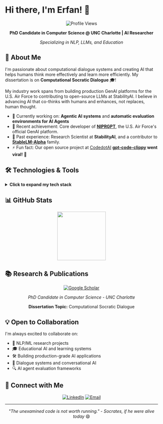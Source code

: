 # Hi there, I'm Erfan! 👋

<div align="center">
  
  ![Profile Views](https://komarev.com/ghpvc/?username=taisazero&color=blueviolet&style=flat-square)
  
  **PhD Candidate in Computer Science @ UNC Charlotte | AI Researcher**
  
  *Specializing in NLP, LLMs, and Education*
  
</div>

## 🚀 About Me

I'm passionate about computational dialogue systems and creating AI that helps humans think more effectively and learn more efficiently. My dissertation is on **Computational Socratic Dialogue** 🎓!

My industry work spans from building production GenAI platforms for the U.S. Air Force to contributing to open-source LLMs at StabilityAI. I believe in advancing AI that co-thinks with humans and enhances, not replaces, human thought.

- 🔭 Currently working on: **Agentic AI systems** and **automatic evaluation environments for AI Agents**
- 🎯 Recent achievement: Core developer of **[NIPRGPT](https://niprgpt.mil/)**, the U.S. Air Force's official GenAI platform.
- 🧪 Past experience: Research Scientist at **StabilityAI**, and a contributor to **[StableLM-Alpha](https://stability.ai/news/stability-ai-launches-the-first-of-its-stablelm-suite-of-language-models)** family.
- ⚡ Fun fact: Our open source project at [CodedotAI](https://github.com/CodedotAl) **[gpt-code-clippy](https://github.com/CodedotAl/gpt-code-clippy) went viral!** 🚀

## 🛠️ Technologies & Tools

<details>
<summary><b>Click to expand my tech stack</b></summary>

### Languages
![Python](https://img.shields.io/badge/-Python-3776AB?style=flat-square&logo=python&logoColor=white)
![JavaScript](https://img.shields.io/badge/-JavaScript-F7DF1E?style=flat-square&logo=javascript&logoColor=black)
![LaTeX](https://img.shields.io/badge/-LaTeX-008080?style=flat-square&logo=latex&logoColor=white)

### AI/ML Infrastructure
![PyTorch](https://img.shields.io/badge/-PyTorch-EE4C2C?style=flat-square&logo=pytorch&logoColor=white)
![HuggingFace](https://img.shields.io/badge/-🤗_HuggingFace-FFD21E?style=flat-square&logoColor=black)
![TensorFlow](https://img.shields.io/badge/-TensorFlow-FF6F00?style=flat-square&logo=tensorflow&logoColor=white)
![vLLM](https://img.shields.io/badge/-vLLM-5C3EE8?style=flat-square&logoColor=white)
![Ray](https://img.shields.io/badge/-Ray-028CF0?style=flat-square&logo=ray&logoColor=white)
![PySpark](https://img.shields.io/badge/-PySpark-E25A1C?style=flat-square&logo=apache-spark&logoColor=white)
![Apache Beam](https://img.shields.io/badge/-Apache_Beam-D94F3D?style=flat-square&logoColor=white)
![spaCy](https://img.shields.io/badge/-spaCy-09A3D5?style=flat-square&logo=spacy&logoColor=white)

### LLM Technologies
![LangChain](https://img.shields.io/badge/-LangChain-121212?style=flat-square&logo=chainlink&logoColor=white)
![Chainlit](https://img.shields.io/badge/-Chainlit-1C1C1C?style=flat-square&logoColor=white)
![RAG](https://img.shields.io/badge/-RAG_Systems-FF6B6B?style=flat-square&logoColor=white)
![Multi-Agent](https://img.shields.io/badge/-Multi--Agent_Systems-00D9FF?style=flat-square&logoColor=white)
![Function Calling](https://img.shields.io/badge/-Function_Calling-9B59B6?style=flat-square&logoColor=white)

### Production Systems & Cloud
![Docker](https://img.shields.io/badge/-Docker-2496ED?style=flat-square&logo=docker&logoColor=white)
![Kubernetes](https://img.shields.io/badge/-Kubernetes-326CE5?style=flat-square&logo=kubernetes&logoColor=white)
![AWS](https://img.shields.io/badge/-AWS-232F3E?style=flat-square&logo=amazon-aws&logoColor=white)
![Google Cloud](https://img.shields.io/badge/-GCP-4285F4?style=flat-square&logo=google-cloud&logoColor=white)
![Azure](https://img.shields.io/badge/-Azure-0078D4?style=flat-square&logo=microsoft-azure&logoColor=white)
![REST API](https://img.shields.io/badge/-REST_API-009688?style=flat-square&logo=fastapi&logoColor=white)

### Machine Learning & Data Science
![scikit-learn](https://img.shields.io/badge/-scikit--learn-F7931E?style=flat-square&logo=scikit-learn&logoColor=white)
![pandas](https://img.shields.io/badge/-pandas-150458?style=flat-square&logo=pandas&logoColor=white)
![fast.ai](https://img.shields.io/badge/-fast.ai-00A98F?style=flat-square&logoColor=white)
![NumPy](https://img.shields.io/badge/-NumPy-013243?style=flat-square&logo=numpy&logoColor=white)

### Web Development
![React](https://img.shields.io/badge/-React-61DAFB?style=flat-square&logo=react&logoColor=black)
![Next.js](https://img.shields.io/badge/-Next.js-000000?style=flat-square&logo=next.js&logoColor=white)

### Databases
![MongoDB](https://img.shields.io/badge/-MongoDB-47A248?style=flat-square&logo=mongodb&logoColor=white)
![MySQL](https://img.shields.io/badge/-MySQL-4479A1?style=flat-square&logo=mysql&logoColor=white)
![Firebase](https://img.shields.io/badge/-Firebase-FFCA28?style=flat-square&logo=firebase&logoColor=black)
![Elasticsearch](https://img.shields.io/badge/-Elasticsearch-005571?style=flat-square&logo=elasticsearch&logoColor=white)

### Data Visualization
![D3.js](https://img.shields.io/badge/-D3.js-F9A03C?style=flat-square&logo=d3.js&logoColor=white)
![Tableau](https://img.shields.io/badge/-Tableau-E97627?style=flat-square&logo=tableau&logoColor=white)
![Plotly](https://img.shields.io/badge/-Plotly-3F4F75?style=flat-square&logo=plotly&logoColor=white)
![Matplotlib](https://img.shields.io/badge/-Matplotlib-11557c?style=flat-square&logoColor=white)
![Seaborn](https://img.shields.io/badge/-Seaborn-9C8EBF?style=flat-square&logoColor=white)
![Kibana](https://img.shields.io/badge/-Kibana-005571?style=flat-square&logo=kibana&logoColor=white)

</details>

## 📊 GitHub Stats


<div align="center">
  <!-- <img height="160em" src="https://github-readme-stats-five-delta-36.vercel.app/api?username=taisazero&show_icons=true&theme=dracula&hide_border=true&include_all_commits=true&count_private=true"/> -->
  <img height="160em" src="https://github-readme-stats.vercel.app/api/top-langs/?username=taisazero&layout=compact&theme=dracula&hide_border=true"/>
  <!-- <img height="160em" src="https://github-readme-streak-stats.herokuapp.com/?user=taisazero&theme=dracula&hide_border=true"/> -->
  
</div>

## 📚 Research & Publications

<div align="center">
  
  [![Google Scholar](https://img.shields.io/badge/-Google_Scholar-4285F4?style=for-the-badge&logo=google-scholar&logoColor=white)](https://scholar.google.com/citations?user=NymC_HsAAAAJ&hl=en&oi=ao)
  
  *PhD Candidate in Computer Science - UNC Charlotte*
  
  **Dissertation Topic:** Computational Socratic Dialogue
  
</div>


## 💡 Open to Collaboration

I'm always excited to collaborate on:
- 🧠 NLP/ML research projects
- 🎓 Educational AI and learning systems
- 🛠️ Building production-grade AI applications
- 💬 Dialogue systems and conversational AI
- 🔍 AI agent evaluation frameworks


## 🤝 Connect with Me

<div align="center">
  
  [![LinkedIn](https://img.shields.io/badge/-LinkedIn-0A66C2?style=for-the-badge&logo=linkedin&logoColor=white)](https://linkedin.com/in/erfan-hossami)
  [![Email](https://img.shields.io/badge/-Email-D14836?style=for-the-badge&logo=gmail&logoColor=white)](mailto:erfan.hossami@gmail.com)
  
</div>

---

<div align="center">
    
  *"The unexamined code is not worth running." - Socrates, if he were alive today* 😄
  
</div>
